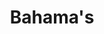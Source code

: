 ---
title: "Bahama's"
introtext: "De Bahama’s is een land in het Caribische gebied. Ook is het een eilandengebied dat bestaat uit 700 volwaardige eilanden en daarnaast 2500 mini eilandjes. Hiervan zijn ongeveer 30 tot 40 eilanden bewoond. Het grootste eiland is Andros. Een aantal kleinere zijn de Bimini-eilanden, San Salvador en Great Abaco. De Bahama’s staan natuurlijk bekend om de witte stranden, het helderblauwe water en de luxe hotels en resorts. De eilanden dienen zich perfect voor het duiken naar verschillende vissoorten en koraalriffen. Ook zijn er meerdere nationale parken te vinden op de Bahama’s, zoals het Lucayan National Park waar je flamingo’s kunt tegenkomen!"
introimage: "https://lh3.googleusercontent.com/HEt6snIgUbtwrmX-CmNrT8-XaMhk8maLY_0GyrSGVR0MvbRfX83SEWobHx8-tNSGL4MQ1z40rqA40aoN_MSSg7YbJmyEhL9Oo8JtPlFmuok8YMEbiJiAvN4fnnbZ6YBpkQ9BEMFc-g=w800"
surface: "13.900"
inhabitants: "395.000"
rate: "1,15"
valuta: "dollar"
need_to_know_text: ""
need_to_know_more_text: ""
fact_one_text: ""
fact_two_text: ""
bigmac_index: ""
images: "https://lh3.googleusercontent.com/f18wRYwaZ9nN3wyCO5JwTDnTNQPYSalocUD4Y_-EcYBJO1utlLpLhhY7h9vHTwkxPX7YA-StbBPlcAoFg7nXkN2cx2jtGIo_gS060dCw4x46i1y6SQaqwCOIcTc2KrUVERBAvO6Keg=w800|https://lh3.googleusercontent.com/2ttd4n96WFTSaxeWYAhi13Nl1CPQpffzLbmYEC-D16GmOu8dy-QAiuE3VadL2fLIH9RNqC_vY07T_terTryplGXBc8guqbhp97WwxvB-z7gJ18jowt2moInu7heHV3I_pX8UFb18MQ=w800|https://lh3.googleusercontent.com/DMQqmah12oar7NU4FRp0ehCZCt2xN6sbEdaVC4G8_je-ELwz3qLUKpPwAdmvaGHPJFUxglHbWgEr6JBHSEUzDiLpTGMFP4HGbLgRrCEwqbBFaOHxF3-EoKAuBlsGx7iYjZ5y2sD4zw=w800|https://lh3.googleusercontent.com/s2d10VLiG0sFtL9DstGmFLP4goHpmQnC3P1du8Z51Agf0tC52NzmQt_EvJdpHht1N5jXuuJ8_0p70ncN12p5vHwpIuYadyqzNUODHkVhnqvhxjsOxuDI4nnNoGczfalFbnrX8wBq2A=w800"
flight_button_title: "Check vluchtprijzen Bahama's"
flight_button_url: "https://lt45.net/c/?si=11986&li=1528136&wi=335922&ws=&dl=transport%2Fflights%2Fnl%2Fbs%2F%3Flocale%3Dnl-NL%26currency%3DEUR%26market%3DNL"
inspiration_url: "https://partner.bol.com/click/click?p=2&t=url&s=1025999&f=TXL&url=https%3A%2F%2Fwww.bol.com%2Fnl%2Ff%2Flonely-planet-caribbean-islands%2F36207570%2F&name=Lonely%20Planet%20Caribbean%20Islands%2C%20Lonely%20Planet"
country_code: "bs"
hotels_url: "https://www.booking.com/country/bs.nl.html?aid=1837623"
continent: "Noord-Amerika"
---